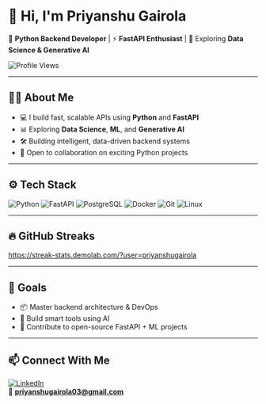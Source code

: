 # 👋 Hi, I'm Priyanshu Gairola

🔧 **Python Backend Developer** | ⚡ **FastAPI Enthusiast** | 🧠 Exploring **Data Science & Generative AI**

![Profile Views](https://komarev.com/ghpvc/?username=priyanshugairola&color=blue)

---

## 🧑‍💻 About Me

- 💻 I build fast, scalable APIs using **Python** and **FastAPI**
- 📊 Exploring **Data Science**, **ML**, and **Generative AI**
- 🛠️ Building intelligent, data-driven backend systems
- 🤝 Open to collaboration on exciting Python projects

---

## ⚙️ Tech Stack

![Python](https://img.shields.io/badge/Python-3776AB?style=flat&logo=python&logoColor=white)
![FastAPI](https://img.shields.io/badge/FastAPI-009688?style=flat&logo=fastapi&logoColor=white)
![PostgreSQL](https://img.shields.io/badge/PostgreSQL-336791?style=flat&logo=postgresql&logoColor=white)
![Docker](https://img.shields.io/badge/Docker-2496ED?style=flat&logo=docker&logoColor=white)
![Git](https://img.shields.io/badge/Git-F05032?style=flat&logo=git&logoColor=white)
![Linux](https://img.shields.io/badge/Linux-FCC624?style=flat&logo=linux&logoColor=black)

---

## 🔥 GitHub Streaks

https://streak-stats.demolab.com/?user=priyanshugairola

---

## 🎯 Goals

- 📦 Master backend architecture & DevOps
- 🤖 Build smart tools using AI
- 🌱 Contribute to open-source FastAPI + ML projects

---

## 📫 Connect With Me

[![LinkedIn](https://img.shields.io/badge/LinkedIn-0077B5?style=flat&logo=linkedin&logoColor=white)](https://linkedin.com/in/priyanshu-gairola-profile)  
📧 **priyanshugairola03@gmail.com**

